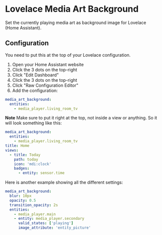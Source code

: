 # Lovelace Media Art Background

Set the currently playing media art as background image for Lovelace (Home Assistant).

## Configuration 

You need to put this at the top of your Lovelace configuration.

1. Open your Home Assistant website
2. Click the 3 dots on the top-right
3. Click "Edit Dashboard"
4. Click the 3 dots on the top-right
5. Click "Raw Configuration Editor"
6. Add the configuration:

```yaml
media_art_background:
  entities:
    - media_player.living_room_tv
```

**Note** Make sure to put it right at the top, not inside a view or anything. So it will look something like this:

```yaml
media_art_background:
  entities:
    - media_player.living_room_tv
title: Home
views:
  - title: Today
    path: today
    icon: 'mdi:clock'
    badges:
      - entity: sensor.time
```

Here is another example showing all the different settings:

```yaml
media_art_background:
  blur: 10px
  opacity: 0.5
  transition_opacity: 2s
  entities:
    - media_player.main
    - entity: media_player.secondary
      valid_states: ['playing']
      image_attribute: 'entity_picture'
```
